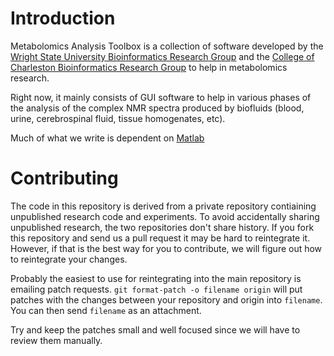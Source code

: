 # Introduction #

Metabolomics Analysis Toolbox is a collection of software developed by
the [Wright State University Bioinformatics Research
Group](http://birg.cs.wright.edu/) and the [College of Charleston Bioinformatics Research Group](http://birg.cs.cofc.edu/index.php/Bioinformatics_Research_Group) to help in metabolomics research.

Right now, it mainly consists of GUI software to help in various
phases of the analysis of the complex NMR spectra produced by
biofluids (blood, urine, cerebrospinal fluid, tissue homogenates,
etc).

Much of what we write is dependent on [Matlab](http://www.mathworks.com/products/matlab/)

# Contributing #

The code in this repository is derived from a private repository
contiaining unpublished research code and experiments.  To avoid
accidentally sharing unpublished research, the two repositories don't
share history.  If you fork this repository and send us a pull request
it may be hard to reintegrate it.  However, if that is the best way
for you to contribute, we will figure out how to reintegrate your
changes.

Probably the easiest to use for reintegrating into the main repository
is emailing patch requests.  `git format-patch -o filename origin`
will put patches with the changes between your repository and origin
into `filename`.  You can then send `filename` as an attachment.

Try and keep the patches small and well focused since we will have to
review them manually.
